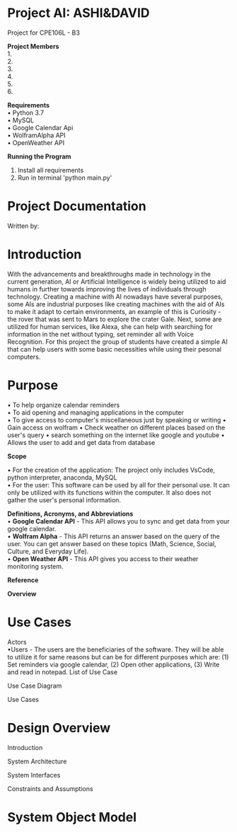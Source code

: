 # Project AI: ASHI&DAVID
Project for CPE106L - B3

**Project Members**  
  1.  
  2.  
  3.  
  4.  
  5.  
  6.  

**Requirements**  
• Python 3.7  
• MySQL  
• Google Calendar Api  
• WolframAlpha API  
• OpenWeather API

**Running the Program**  
1. Install all requirements
2. Run in terminal 'python main.py'

# Project Documentation
Written by:

# Introduction
  With the advancements and breakthroughs made in technology in the current generation, AI or Artificial Intelligence is widely being utilized to aid humans in further towards improving the lives of individuals through technology. Creating a machine with AI nowadays have several purposes, some AIs are industrial purposes like creating machines with the aid of AIs to make it adapt to certain environments, an example of this is Curiosity - the rover that was sent to Mars to explore the crater Gale. Next, some are utilized for human services, like Alexa, she can help with searching for information in the net without typing, set reminder all with Voice Recognition. For this project the group of students have created a simple AI that can help users with some basic necessities while using their pesonal computers.  
  
# Purpose  
• To help organize calendar reminders    
• To aid opening and managing applications in the computer  
• To give access to computer's miscellaneous just by speaking or writing
• Gain access on wolfram 
• Check weather on different places based on the user's query
• search something on the internet like google and youtube
• Allows the user to add and get data from database

**Scope**
  
  • For the creation of the application: The project only includes VsCode, python interpreter, anaconda, MySQL  
  • For the user: This software can be used by all for their personal use. It can only be utilized with its functions within the computer. It also does not gather the user's personal information.  
  
**Definitions, Acronyms, and Abbreviations**  
• **Google Calendar API** - This API allows you to sync and get data from your google calendar.  
• **Wolfram Alpha**  - This API returns an answer based on the query of the user. You can get answer based on these topics (Math, Science, Social, Culture, and Everyday Life).  
• **Open Weather API** - This API gives you access to their weather monitoring system.  

**Reference**  
  
**Overview**  
  
# Use Cases #  

Actors  
    •Users - The users are the beneficiaries of the software. They will be able to utilize it for same reasons but can be for different purposes which are: (1) Set reminders via google calendar, (2) Open other applications, (3) Write and read in notepad. 
List of Use Case  

Use Case Diagram  

Use Cases  

# Design Overview

Introduction

System Architecture

System Interfaces

Constraints and Assumptions

# System Object Model


